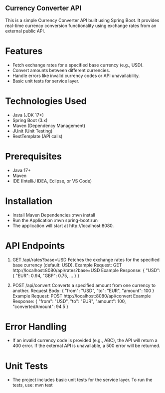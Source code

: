 ## Currency Converter API


This is a simple Currency Converter API built using Spring Boot. It provides real-time currency conversion functionality using exchange rates from an external public API.


# Features
- Fetch exchange rates for a specified base currency (e.g., USD).
- Convert amounts between different currencies.
- Handle errors like invalid currency codes or API unavailability.
- Basic unit tests for service layer.


# Technologies Used
- Java (JDK 17+)
- Spring Boot (3.x)
- Maven (Dependency Management)
- JUnit (Unit Testing)
- RestTemplate (API calls)


# Prerequisites
- Java 17+
- Maven
- IDE (IntelliJ IDEA, Eclipse, or VS Code)


# Installation
- Install Maven Dependencies :mvn install
- Run the Application :mvn spring-boot:run
- The application will start at http://localhost:8080.


# API Endpoints

1. GET /api/rates?base=USD
        Fetches the exchange rates for the specified base currency (default: USD).
        Example Request:
        GET http://localhost:8080/api/rates?base=USD
        Example Response:
        {
            "USD": {
                "EUR": 0.94,
                "GBP": 0.75,
                ...
            }
        }

2. POST /api/convert
        Converts a specified amount from one currency to another.
        Request Body:
        {
            "from": "USD",
            "to": "EUR",
            "amount": 100
        }
        Example Request:
        POST http://localhost:8080/api/convert
        Example Response:
        {
            "from": "USD",
            "to": "EUR",
            "amount": 100,
            "convertedAmount": 94.5
        }

# Error Handling

- If an invalid currency code is provided (e.g., ABC), the API will return a 400 error.
If the external API is unavailable, a 500 error will be returned.


# Unit Tests

- The project includes basic unit tests for the service layer. To run the tests, use:
mvn test